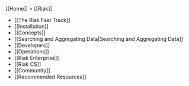 [[Home]] > [[Riak]]

* [[The Riak Fast Track]]
* [[Installation]]
* [[Concepts]]
* [[Searching and Aggregating Data|Searching and Aggregating Data]]
* [[Developers]]
* [[Operations]]
* [[Riak Enterprise]]
* [[Riak CS]]
* [[Community]]
* [[Recommended Resources]]
